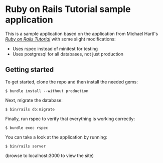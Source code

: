 # Ruby on Rails Tutorial sample application

This is a sample application based on the application from Michael Hartl's
[*Ruby on Rails Tutorial*](http://railstutorial.org/) with some slight modifications:

- Uses rspec instead of minitest for testing
- Uses postgresql for all databases, not just production

## Getting started

To get started, clone the repo and then install the needed gems:

```
$ bundle install --without production
```

Next, migrate the database:

```
$ bin/rails db:migrate
```

Finally, run rspec to verify that everything is working correctly:

```
$ bundle exec rspec
```

You can take a look at the application by running:

```
$ bin/rails server
```
(browse to localhost:3000 to view the site)
